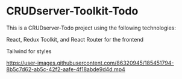 # CRUDserver-Toolkit-Todo

This is a CRUDserver-Todo project using the following technologies:

React, Redux Toolkit, and React Router for the frontend

Tailwind for styles 

https://user-images.githubusercontent.com/86320945/185451794-8b5c7d62-ab5c-42f2-aafe-4f18abde9d4d.mp4



